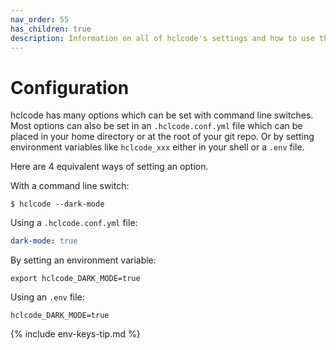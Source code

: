 ```yaml
---
nav_order: 55
has_children: true
description: Information on all of hclcode's settings and how to use them.
---
```


# Configuration

hclcode has many options which can be set with
command line switches.
Most options can also be set in an `.hclcode.conf.yml` file
which can be placed in your home directory or at the root of
your git repo. 
Or by setting environment variables like `hclcode_xxx`
either in your shell or a `.env` file.

Here are 4 equivalent ways of setting an option. 

With a command line switch:

```
$ hclcode --dark-mode
```

Using a `.hclcode.conf.yml` file:

```yaml
dark-mode: true
```

By setting an environment variable:

```
export hclcode_DARK_MODE=true
```

Using an `.env` file:

```
hclcode_DARK_MODE=true
```

{% include env-keys-tip.md %}

